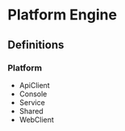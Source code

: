 # Platform Engine

## Definitions

### Platform
- ApiClient
- Console
- Service
- Shared
- WebClient
